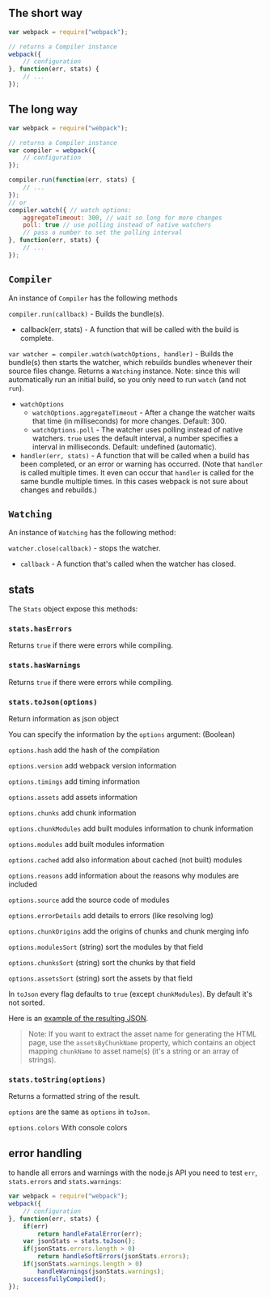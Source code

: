## The short way

``` javascript
var webpack = require("webpack");

// returns a Compiler instance
webpack({
	// configuration
}, function(err, stats) {
	// ...
});
```

## The long way

``` javascript
var webpack = require("webpack");

// returns a Compiler instance
var compiler = webpack({
	// configuration
});

compiler.run(function(err, stats) {
	// ...
});
// or
compiler.watch({ // watch options:
	aggregateTimeout: 300, // wait so long for more changes
	poll: true // use polling instead of native watchers
	// pass a number to set the polling interval
}, function(err, stats) {
	// ...
});
```



## `Compiler`

An instance of `Compiler` has the following methods

`compiler.run(callback)` - Builds the bundle(s).
* callback(err, stats) - A function that will be called with the build is complete.

`var watcher = compiler.watch(watchOptions, handler)` - Builds the bundle(s) then starts the watcher, which rebuilds bundles whenever their source files change. Returns a `Watching` instance. Note: since this will automatically run an initial build, so you only need to run `watch` (and not `run`).
* `watchOptions`
  * `watchOptions.aggregateTimeout` - After a change the watcher waits that time (in milliseconds) for more changes. Default: 300.
  * `watchOptions.poll` - The watcher uses polling instead of native watchers. `true` uses the default interval, a number specifies a interval in milliseconds. Default: undefined (automatic).
* `handler(err, stats)` - A function that will be called when a build has been completed, or an error or warning has occurred. (Note that `handler` is called multiple times. It even can occur that `handler` is called for the same bundle multiple times. In this cases webpack is not sure about changes and rebuilds.)

## `Watching`

An instance of `Watching` has the following method:

`watcher.close(callback)` - stops the watcher.
* `callback` - A function that's called when the watcher has closed.



## stats

The `Stats` object expose this methods:

### `stats.hasErrors`

Returns `true` if there were errors while compiling.

### `stats.hasWarnings`

Returns `true` if there were errors while compiling.

### `stats.toJson(options)`

Return information as json object

You can specify the information by the `options` argument: (Boolean)

`options.hash` add the hash of the compilation

`options.version` add webpack version information 

`options.timings` add timing information

`options.assets` add assets information

`options.chunks` add chunk information

`options.chunkModules` add built modules information to chunk information

`options.modules` add built modules information

`options.cached` add also information about cached (not built) modules

`options.reasons` add information about the reasons why modules are included

`options.source` add the source code of modules

`options.errorDetails` add details to errors (like resolving log)

`options.chunkOrigins` add the origins of chunks and chunk merging info

`options.modulesSort` (string) sort the modules by that field

`options.chunksSort` (string) sort the chunks by that field

`options.assetsSort` (string) sort the assets by that field

In `toJson` every flag defaults to `true` (except `chunkModules`). By default it's not sorted.

Here is an [example of the resulting JSON](https://github.com/webpack/analyse/blob/master/app/pages/upload/example.json).

> Note: If you want to extract the asset name for generating the HTML page, use the `assetsByChunkName` property, which contains an object mapping `chunkName` to asset name(s) (it's a string or an array of strings).

### `stats.toString(options)`

Returns a formatted string of the result.

`options` are the same as `options` in `toJson`.

`options.colors` With console colors

## error handling

to handle all errors and warnings with the node.js API you need to test `err`, `stats.errors` and `stats.warnings`:

``` javascript
var webpack = require("webpack");
webpack({
	// configuration
}, function(err, stats) {
	if(err)
		return handleFatalError(err);
	var jsonStats = stats.toJson();
	if(jsonStats.errors.length > 0)
		return handleSoftErrors(jsonStats.errors);
	if(jsonStats.warnings.length > 0)
		handleWarnings(jsonStats.warnings);
	successfullyCompiled();
});
```



